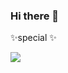 ### Hi there 👋
✨special ✨

<a href="https://github.com/vaimalaviya1233">
  <img align="center" src="https://github-readme-stats.vercel.app/api/top-langs/?username=vaimalaviya1233&layout=compact&theme=onedark&bg_color=0d1117" />
</a><br><br>
<!-- a href="https://github.com/vaimalaviya1233/JavaFiles">
  <img align="center" src="https://github-readme-stats.vercel.app/api/pin/?username=vaimalaviya1233&repo=JavaFiles&show_owner=true&theme=onedark&bg_color=0d1117" />
</a><br><br -->
<!-- a href="https://github.com/vaimalaviya1233">
  <img align="center" src="https://github-readme-stats.vercel.app/api?username=vaimalaviya1233&show_icons=true&theme=onedark&bg_color=0d1117&include_all_commits=false&count_private=true&show_icons=true" />
</a><br -->

<!--
**vaimalaviya1233/vaimalaviya1233** is a ✨ _special_ ✨ repository because its `README.md` (this file) appears on your GitHub profile.

Here are some ideas to get you started:

- 🔭 I’m currently working on ...
- 🌱 I’m currently learning ...
- 👯 I’m looking to collaborate on ...
- 🤔 I’m looking for help with ...
- 💬 Ask me about ...
- 📫 How to reach me: ...
- 😄 Pronouns: ...
- ⚡ Fun fact: ...
-->
